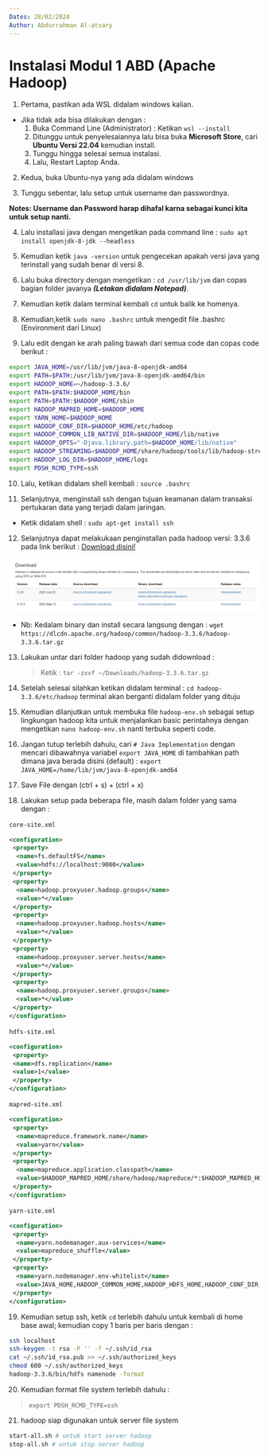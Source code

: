```yaml
---
Dates: 28/02/2024
Author: Abdurrahman Al-atsary
---
```


# **Instalasi Modul 1 ABD (Apache Hadoop)**

1. Pertama, pastikan ada WSL didalam windows kalian.

- Jika tidak ada bisa dilakukan dengan :
  1. Buka Command Line (Administrator) : Ketikan `wsl --install`
  2. Ditunggu untuk penyelesaiannya lalu bisa buka **Microsoft Store**, cari **Ubuntu Versi 22.04** kemudian install.
  3. Tunggu hingga selesai semua instalasi.
  4. Lalu, Restart Laptop Anda.

2. Kedua, buka Ubuntu-nya yang ada didalam windows

3. Tunggu sebentar, lalu setup untuk username dan passwordnya.

**Notes: Username dan Password harap dihafal karna sebagai kunci kita untuk setup nanti.**

4. Lalu installasi java dengan mengetikan pada command line : `sudo apt install openjdk-8-jdk --headless`

5. Kemudian ketik `java -version` untuk pengecekan apakah versi java yang terinstall yang sudah benar di versi 8.

6. Lalu buka directory dengan mengetikan : `cd /usr/lib/jvm` dan copas bagian folder javanya _**(Letakan didalam Notepad)**_.

7. Kemudian ketik dalam terminal kembali `cd` untuk balik ke homenya.

8. Kemudian,ketik `sudo nano .bashrc` untuk mengedit file .bashrc (Environment dari Linux)

9. Lalu edit dengan ke arah paling bawah dari semua code dan copas code berikut :

```sh
export JAVA_HOME=/usr/lib/jvm/java-8-openjdk-amd64
export PATH=$PATH:/usr/lib/jvm/java-8-openjdk-amd64/bin
export HADOOP_HOME=~/hadoop-3.3.6/
export PATH=$PATH:$HADOOP_HOME/bin
export PATH=$PATH:$HADOOP_HOME/sbin
export HADOOP_MAPRED_HOME=$HADOOP_HOME
export YARN_HOME=$HADOOP_HOME
export HADOOP_CONF_DIR=$HADOOP_HOME/etc/hadoop
export HADOOP_COMMON_LIB_NATIVE_DIR=$HADOOP_HOME/lib/native
export HADOOP_OPTS="-Djava.library.path=$HADOOP_HOME/lib/native"
export HADOOP_STREAMING=$HADOOP_HOME/share/hadoop/tools/lib/hadoop-streaming-3.3.6.jar
export HADOOP_LOG_DIR=$HADOOP_HOME/logs
export PDSH_RCMD_TYPE=ssh
```

10. Lalu, ketikan didalam shell kembali : `source .bashrc`

11. Selanjutnya, menginstall ssh dengan tujuan keamanan dalam transaksi pertukaran data yang terjadi dalam jaringan.

- Ketik didalam shell : `sudo apt-get install ssh`

12. Selanjutnya dapat melakukaan penginstallan pada hadoop versi: 3.3.6 pada link berikut : [Download disini!](https://hadoop.apache.org/releases.html)

![File Downloader](/asset/image.png)

- Nb: Kedalam binary dan install secara langsung dengan : `wget https://dlcdn.apache.org/hadoop/common/hadoop-3.3.6/hadoop-3.3.6.tar.gz`

13. Lakukan untar dari folder hadoop yang sudah didownload :

    > Ketik : `tar -zxvf ~/Downloads/hadoop-3.3.6.tar.gz`

14. Setelah selesai silahkan ketikan didalam terminal :
    `cd hadoop-3.3.6/etc/hadoop` terminal akan berganti didalam folder yang dituju

15. Kemudian dilanjutkan untuk membuka file `hadoop-env.sh` sebagai setup lingkungan hadoop kita untuk menjalankan basic perintahnya dengan mengetikan `nano hadoop-env.sh` nanti terbuka seperti code.

16. Jangan tutup terlebih dahulu, cari `# Java Implementation` dengan mencari dibawahnya variabel `export JAVA_HOME` di tambahkan path dimana java berada disini (default) : `export JAVA_HOME=/home/lib/jvm/java-8-openjdk-amd64`

17. Save File dengan (ctrl + s) + (ctrl + x)

18. Lakukan setup pada beberapa file, masih dalam folder yang sama dengan :

`core-site.xml`

```xml
<configuration>
 <property>
  <name>fs.defaultFS</name>
  <value>hdfs://localhost:9000</value>
 </property>
 <property>
  <name>hadoop.proxyuser.hadoop.groups</name>
  <value>*</value>
 </property>
 <property>
  <name>hadoop.proxyuser.hadoop.hosts</name>
  <value>*</value>
 </property>
 <property>
  <name>hadoop.proxyuser.server.hosts</name>
  <value>*</value>
 </property>
 <property>
  <name>hadoop.proxyuser.server.groups</name>
  <value>*</value>
 </property>
</configuration>
```

`hdfs-site.xml`

```xml
<configuration>
 <property>
 <name>dfs.replication</name>
 <value>1</value>
 </property>
</configuration>
```

`mapred-site.xml`

```xml
<configuration>
 <property>
  <name>mapreduce.framework.name</name>
  <value>yarn</value>
 </property>
 <property>
  <name>mapreduce.application.classpath</name>
  <value>$HADOOP_MAPRED_HOME/share/hadoop/mapreduce/*:$HADOOP_MAPRED_HOME/share/hadoop/mapreduce/lib/*</value>
 </property>
</configuration>
```

`yarn-site.xml`

```xml
<configuration>
 <property>
  <name>yarn.nodemanager.aux-services</name>
  <value>mapreduce_shuffle</value>
 </property>
 <property>
  <name>yarn.nodemanager.env-whitelist</name>
  <value>JAVA_HOME,HADOOP_COMMON_HOME,HADOOP_HDFS_HOME,HADOOP_CONF_DIR,CLASSPATH_PREP END_DISTCACHE,HADOOP_YARN_HOME,HADOOP_MAPRED_HOME</value>
 </property>
</configuration>
```

19. Kemudian setup ssh, ketik `cd` terlebih dahulu untuk kembali di home base awal; kemudian copy 1 baris per baris dengan :

```bash
ssh localhost
ssh-keygen -t rsa -P '' -f ~/.ssh/id_rsa
cat ~/.ssh/id_rsa.pub >> ~/.ssh/authorized_keys
chmod 600 ~/.ssh/authorized_keys
hadoop-3.3.6/bin/hdfs namenode -format
```

20. Kemudian format file system terlebih dahulu :

> `export PDSH_RCMD_TYPE=ssh`

21. hadoop siap digunakan untuk server file system

```bash
start-all.sh # untuk start server hadoop
stop-all.sh # untuk stop server hadoop
```
